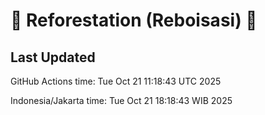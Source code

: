 
# 🌳 Reforestation (Reboisasi) 🌲

## Last Updated

GitHub Actions time: Tue Oct 21 11:18:43 UTC 2025

Indonesia/Jakarta time: Tue Oct 21 18:18:43 WIB 2025
